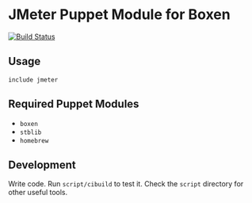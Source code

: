 # JMeter Puppet Module for Boxen

[![Build Status](https://travis-ci.org/boxen/puppet-jmeter.png?branch=master)](https://travis-ci.org/boxen/puppet-jmeter)

## Usage

```puppet
include jmeter
```

## Required Puppet Modules

* `boxen`
* `stblib`
* `homebrew`

## Development

Write code. Run `script/cibuild` to test it. Check the `script`
directory for other useful tools.
